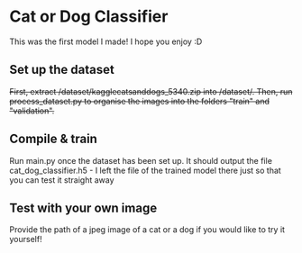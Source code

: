 # Cat or Dog Classifier
This was the first model I made! I hope you enjoy :D

## Set up the dataset
~~First, extract /dataset/kagglecatsanddogs_5340.zip into /dataset/. Then, run process_dataset.py to organise the images into the folders "train" and "validation".~~

## Compile & train
Run main.py once the dataset has been set up. It should output the file cat_dog_classifier.h5 - I left the file of the trained model there just so that you can test it straight away

## Test with your own image
Provide the path of a jpeg image of a cat or a dog if you would like to try it yourself!
